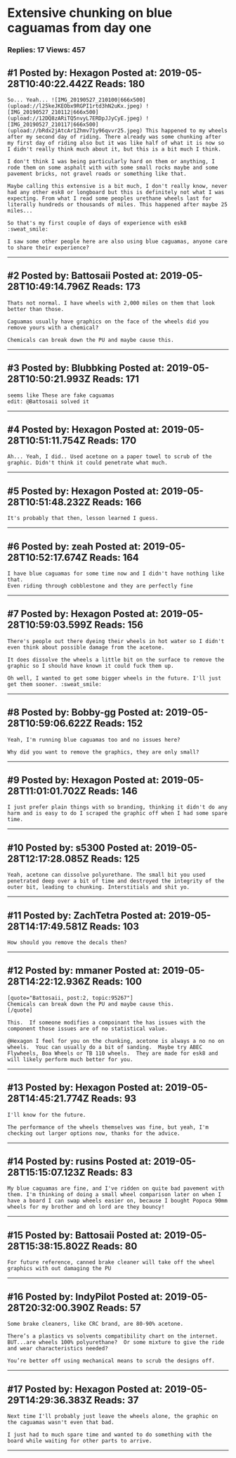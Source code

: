 # Extensive chunking on blue caguamas from day one

### Replies: 17 Views: 457

## \#1 Posted by: Hexagon Posted at: 2019-05-28T10:40:22.442Z Reads: 180

```
So... Yeah... ![IMG_20190527_210100|666x500](upload://l25keJKEObx9RGPI1rtd3hN2uKx.jpeg) ![IMG_20190527_210112|666x500](upload://12DQ8zARiTQ5nvyL7ERDpJJyCyE.jpeg) ![IMG_20190527_210117|666x500](upload://bRdx2jAtcAr1Zhmv71y96qvvr25.jpeg) This happened to my wheels after my second day of riding. There already was some chunking after my first day of riding also but it was like half of what it is now so I didn't really think much about it, but this is a bit much I think.

I don't think I was being particularly hard on them or anything, I rode them on some asphalt with with some small rocks maybe and some pavement bricks, not gravel roads or something like that.

Maybe calling this extensive is a bit much, I don't really know, never had any other esk8 or longboard but this is definitely not what I was expecting. From what I read some peoples urethane wheels last for literally hundreds or thousands of miles. This happened after maybe 25 miles...

So that's my first couple of days of experience with esk8 :sweat_smile:

I saw some other people here are also using blue caguamas, anyone care to share their experience?
```

---
## \#2 Posted by: Battosaii Posted at: 2019-05-28T10:49:14.796Z Reads: 173

```
Thats not normal. I have wheels with 2,000 miles on them that look better than those.

Caguamas usually have graphics on the face of the wheels did you remove yours with a chemical?

Chemicals can break down the PU and maybe cause this.
```

---
## \#3 Posted by: Blubbking Posted at: 2019-05-28T10:50:21.993Z Reads: 171

```
seems like These are fake caguamas
edit: @Battosaii solved it
```

---
## \#4 Posted by: Hexagon Posted at: 2019-05-28T10:51:11.754Z Reads: 170

```
Ah... Yeah, I did.. Used acetone on a paper towel to scrub of the graphic. Didn't think it could penetrate what much.
```

---
## \#5 Posted by: Hexagon Posted at: 2019-05-28T10:51:48.232Z Reads: 166

```
It's probably that then, lesson learned I guess.
```

---
## \#6 Posted by: zeah Posted at: 2019-05-28T10:52:17.674Z Reads: 164

```
I have blue caguamas for some time now and I didn't have nothing like that.
Even riding through cobblestone and they are perfectly fine
```

---
## \#7 Posted by: Hexagon Posted at: 2019-05-28T10:59:03.599Z Reads: 156

```
There's people out there dyeing their wheels in hot water so I didn't even think about possible damage from the acetone.

It does dissolve the wheels a little bit on the surface to remove the graphic so I should have known it could fuck them up.

Oh well, I wanted to get some bigger wheels in the future. I'll just get them sooner. :sweat_smile:
```

---
## \#8 Posted by: Bobby-gg Posted at: 2019-05-28T10:59:06.622Z Reads: 152

```
Yeah, I'm running blue caguamas too and no issues here?

Why did you want to remove the graphics, they are only small?
```

---
## \#9 Posted by: Hexagon Posted at: 2019-05-28T11:01:01.702Z Reads: 146

```
I just prefer plain things with so branding, thinking it didn't do any harm and is easy to do I scraped the graphic off when I had some spare time.
```

---
## \#10 Posted by: s5300 Posted at: 2019-05-28T12:17:28.085Z Reads: 125

```
Yeah, acetone can dissolve polyurethane. The small bit you used penetrated deep over a bit of time and destroyed the integrity of the outer bit, leading to chunking. Interstitials and shit yo.
```

---
## \#11 Posted by: ZachTetra Posted at: 2019-05-28T14:17:49.581Z Reads: 103

```
How should you remove the decals then?
```

---
## \#12 Posted by: mmaner Posted at: 2019-05-28T14:22:12.936Z Reads: 100

```
[quote="Battosaii, post:2, topic:95267"]
Chemicals can break down the PU and maybe cause this.
[/quote]

This.  If someone modifies a compoinant the has issues with the component those issues are of no statistical value.

@Hexagon I feel for you on the chunking, acetone is always a no no on wheels.  Youc can usually do a bit of sanding.  Maybe try ABEC Flywheels, Boa Wheels or TB 110 wheels.  They are made for esk8 and will likely perform much better for you.
```

---
## \#13 Posted by: Hexagon Posted at: 2019-05-28T14:45:21.774Z Reads: 93

```
I'll know for the future.

The performance of the wheels themselves was fine, but yeah, I'm checking out larger options now, thanks for the advice.
```

---
## \#14 Posted by: rusins Posted at: 2019-05-28T15:15:07.123Z Reads: 83

```
My blue caguamas are fine, and I've ridden on quite bad pavement with them. I'm thinking of doing a small wheel comparison later on when I have a board I can swap wheels easier on, because I bought Popoca 90mm wheels for my brother and oh lord are they bouncy!
```

---
## \#15 Posted by: Battosaii Posted at: 2019-05-28T15:38:15.802Z Reads: 80

```
For future reference, canned brake cleaner will take off the wheel graphics with out damaging the PU
```

---
## \#16 Posted by: IndyPilot Posted at: 2019-05-28T20:32:00.390Z Reads: 57

```
Some brake cleaners, like CRC brand, are 80-90% acetone.

There’s a plastics vs solvents compatibility chart on the internet.  BUT...are wheels 100% polyurethane?  Or some mixture to give the ride and wear characteristics needed?

You’re better off using mechanical means to scrub the designs off.
```

---
## \#17 Posted by: Hexagon Posted at: 2019-05-29T14:29:36.383Z Reads: 37

```
Next time I'll probably just leave the wheels alone, the graphic on the caguamas wasn't even that bad.

I just had to much spare time and wanted to do something with the board while waiting for other parts to arrive.
```

---
